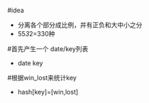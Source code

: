 #idea
* 分离各个部分成比例，并有正负和大中小之分
* 55*3*2=330种

#首先产生一个 date/key列表
* date key
 
#根据win_lost来统计key

* hash[key]=[win,lost]

 
